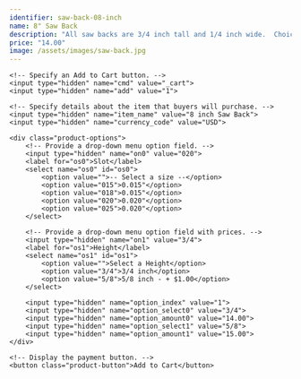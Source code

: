 ```yaml
---
identifier: saw-back-08-inch
name: 8" Saw Back
description: "All saw backs are 3/4 inch tall and 1/4 inch wide.  Choice of slot: .015, .018, .020, or .025 inches.  Optional 5/8 inch height."
price: "14.00"
image: /assets/images/saw-back.jpg
---
```

<form target="paypal" action="https://www.paypal.com/cgi-bin/webscr" method="post">
    <!-- Identify your business so that you can collect the payments. -->
    <input type="hidden" name="business" value="ian@sierranvtool.com">

    <!-- Specify an Add to Cart button. -->
    <input type="hidden" name="cmd" value="_cart">
    <input type="hidden" name="add" value="1">

    <!-- Specify details about the item that buyers will purchase. -->
    <input type="hidden" name="item_name" value="8 inch Saw Back">
    <input type="hidden" name="currency_code" value="USD">

    <div class="product-options">
        <!-- Provide a drop-down menu option field. -->
        <input type="hidden" name="on0" value="020">
        <label for="os0">Slot</label>
        <select name="os0" id="os0">
            <option value="">-- Select a size --</option>
            <option value="015">0.015"</option>
            <option value="018">0.015"</option>
            <option value="020">0.020"</option>
            <option value="025">0.020"</option>
        </select>

        <!-- Provide a drop-down menu option field with prices. -->
        <input type="hidden" name="on1" value="3/4">
        <label for="os1">Height</label>
        <select name="os1" id="os1">
            <option value="">Select a Height</option>
            <option value="3/4">3/4 inch</option>
            <option value="5/8">5/8 inch - + $1.00</option>
        </select>

        <input type="hidden" name="option_index" value="1">
        <input type="hidden" name="option_select0" value="3/4">
        <input type="hidden" name="option_amount0" value="14.00">
        <input type="hidden" name="option_select1" value="5/8">
        <input type="hidden" name="option_amount1" value="15.00">
    </div>

    <!-- Display the payment button. -->
    <button class="product-button">Add to Cart</button>
</form>
